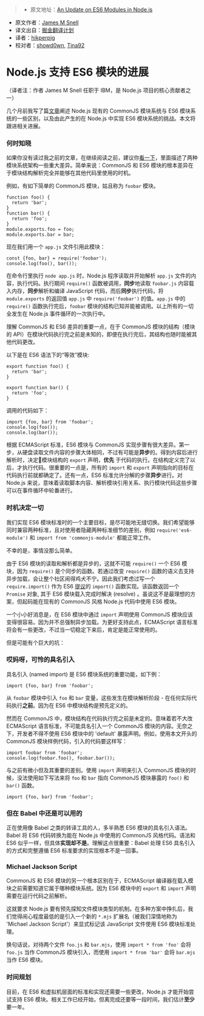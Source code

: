 > * 原文地址：[An Update on ES6 Modules in Node.js ](https://medium.com/@jasnell/an-update-on-es6-modules-in-node-js-42c958b890c#.o3doprfmu)
* 原文作者：[James M Snell](https://medium.com/@jasnell?source=post_header_lockup)
* 译文出自：[掘金翻译计划](https://github.com/xitu/gold-miner)
* 译者：[hikperpig](https://github.com/hikerpig)
* 校对者：[showd0wn](https://github.com/showd0wn), [Tina92](https://github.com/Tina92)

# Node.js 支持 ES6 模块的进展 #

（译者注：作者 James M Snell 任职于 IBM，是 Node.js 项目的核心贡献者之一）

几个月前我写了篇[文章](https://hackernoon.com/node-js-tc-39-and-modules-a1118aecf95e)阐述 Node.js 现有的 CommonJS 模块系统与 ES6 模块系统的一些区别，以及由此产生的在 Node.js 中实现 ES6 模块系统的挑战。本文将跟进相关进展。

### 何时知晓 ###

如果你没有读过我之前的文章，在继续阅读之前，建议你[看一下](https://hackernoon.com/node-js-tc-39-and-modules-a1118aecf95e)，里面描述了两种模块系统架构一些重大差异。简单来说：CommonJS 和 ES6 模块的根本差异在于模块结构解析完全并能够在其他代码里使用的时机。

例如，有如下简单的 CommonJS 模块，姑且称为 `foobar` 模块。

```
function foo() {
  return 'bar';
}
function bar() {
  return 'foo';
}
module.exports.foo = foo;
module.exports.bar = bar;
```

现在我们用一个 `app.js` 文件引用此模块：

```
const {foo, bar} = require('foobar');
console.log(foo(), bar());
```

在命令行里执行 `node app.js` 时，Node.js 程序读取并开始解析 `app.js` 文件的内容，执行代码。执行期间 `require()` 函数被调用，**同步**地读取 `foobar.js` 内容载入内存，**同步**解析和编译 JavaScript 代码，而后**同步**执行代码，将 `module.exports` 的返回值 `app.js` 中 `require('foobar')` 的值。`app.js` 中的 `require()` 函数执行完后，`foobar` 模块的结构已知并能被调用。以上所有的一切全发生在 Node.js 事件循环的一次执行中。

理解 CommonJS 和 ES6 差异的重要一点，在于 CommonJS 模块的结构（模块的 API）在模块代码执行完之前是未知的，即便在执行完后，其结构也随时能被其他代码更改。

以下是在 ES6 语法下的“等效”模块:

```
export function foo() {
  return 'bar';
}

export function bar() {
  return 'foo';
}
```

调用的代码如下：

```
import {foo, bar} from 'foobar';
console.log(foo());
console.log(bar());
```

根据 ECMAScript 标准，ES6 模块与 CommonJS 实现步骤有很大差异。第一步，从硬盘读取文件内容的步骤大体相同，不过有可能是**异步**的。得到内容后进行解析时，决定模块结构的 `export` 声明，**优先** 于代码的执行。在结构定义完了以后，才执行代码。很重要的一点是，所有的 `import` 和 `export` 声明指向的目标在代码执行前就都确定了。还有一点，ES6 标准允许分解的步骤**异步**进行。对 Node.js 来说，意味着读取脚本内容、解析模块引用关系、执行模块代码这些步骤可以在事件循环中轮番进行。

### 时机决定一切 ###

我们实现 ES6 模块标准时的一个主要目标，是尽可能地无缝切换。我们希望能够同时兼容两种标准，且对使用者隐藏两种标准细节的差别，例如 `require('es6-module')` 和 `import from 'commonjs-module'` 都能正常工作。

不幸的是，事情没那么简单。

由于 ES6 模块的读取和解析都是异步的，这就不可能 `require()` 一个 ES6 模块，因为 `require()` 是个同步的函数。若通过改变 `require()` 函数的语义去支持异步加载，会让整个社区闹得鸡犬不宁。因此我们考虑过写一个 `require.import()` 作为 ES6 [提议](https://github.com/tc39/proposal-dynamic-import)的 `import()` 函数实现。该函数返回一个 `Promise` 对象, 其于 ES6 模块载入完成时解决 (resolve) 。虽说这不是最理想的方案，但起码能在现有的 CommonJS 风格 Node.js 代码中使用 ES6 模块。

一个小小好消息是，在 ES6 模块中通过 `import` 声明使用 CommonJS 模块应该变得很容易。因为并不总强制异步加载。为更好支持此点，ECMAScript 语言标准将会有一些更改，不过当一切稳定下来后，肯定是能正常使用的。

但是可能有个巨大的坑：

### 哎妈呀，可怜的具名引入 ###

具名引入 (named import) 是 ES6 模块系统的重要功能，如下例：

```
import {foo, bar} from 'foobar';
```

从 `foobar` 模块中引入 `foo` 和 `bar` 变量，这些发生在模块解析阶段 - 在任何实际代码执行**之前**。因为在 ES6 中模块结构是预先定义的。

然而在 CommonJS 中，模块结构在代码执行完之前是未定的。意味着若不大改 ECMAScript 语言标准，不可能具名引入一个 CommonJS 模块的内容。无奈之下，开发者不得不使用 ES6 模块中的 'default' 暴露声明。例如，使用本文开头的 CommonJS 模块样例代码，引入的代码要这样写：

```
import foobar from 'foobar';
console.log(foobar.foo(), foobar.bar());
```

与之前有微小但及其重要的差别。使用 `import` 声明来引入 CommonJS 模块的时候，没法使用如下写法来将 `foo` 和 `bar` 指向 CommonJS 模块暴露的 `foo()` 和 `bar()` 函数。

```
import {foo, bar} from 'foobar';
```

### 但在 Babel 中还是可以用的 ###

正在使用像 Babel 之类的转译工具的人，多半熟悉 ES6 模块的具名引入语法。Babel 将 ES6 代码转换为能在 Node.js 中使用的 CommonJS 风格代码。语法和 ES6 似乎一样，但具体**实现却不是**。理解这点很重要：Babel 处理 ES6 具名引入的方式和完整遵循 ES6 标准要求的实现根本不是一回事。

### Michael Jackson Script ###

CommonJS 和 ES6 模块的另一个根本区别在于，ECMAScript 编译器在载入模块之前需要知道它属于哪种模块系统。因为 ES6 模块中的 `export` 和 `import` 声明需要在运行代码之前解析。

这就要求 Node.js 要有预先探知文件模块类型的机制。在多种方案中挣扎后，我们觉得闹心程度最低的是引入一个新的 `*.mjs` 扩展名（被我们深情地称为 'Michael Jackson Script'）来显式标记该 JavaScript 文件使用 ES6 模块标准处理。

换句话说，对待两个文件 `foo.js` 和 `bar.mjs`，使用 `import * from 'foo'` 会将 `foo.js` 当作 CommonJS 模块引入，而使用 `import * from 'bar'` 会将 `bar.mjs` 当作 ES6 模块。

### 时间规划 ###

目前，在 ES6 和虚拟机层面的标准和实现还需要一些更改，Node.js 才能开始尝试支持 ES6 模块。相关工作已经开始，但离完成还要等一段时间，我们估计**至少**要一年。

